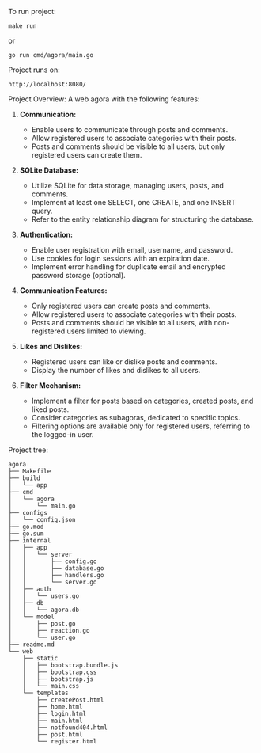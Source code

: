 
To run project:
```
make run
```
   or
```
go run cmd/agora/main.go

```

Project runs on:
```
http://localhost:8080/
```


Project Overview:
A web agora with the following features:

1. **Communication:**
   - Enable users to communicate through posts and comments.
   - Allow registered users to associate categories with their posts.
   - Posts and comments should be visible to all users, but only registered users can create them.

2. **SQLite Database:**
   - Utilize SQLite for data storage, managing users, posts, and comments.
   - Implement at least one SELECT, one CREATE, and one INSERT query.
   - Refer to the entity relationship diagram for structuring the database.

3. **Authentication:**
   - Enable user registration with email, username, and password.
   - Use cookies for login sessions with an expiration date.
   - Implement error handling for duplicate email and encrypted password storage (optional).

4. **Communication Features:**
   - Only registered users can create posts and comments.
   - Allow registered users to associate categories with their posts.
   - Posts and comments should be visible to all users, with non-registered users limited to viewing.

5. **Likes and Dislikes:**
   - Registered users can like or dislike posts and comments.
   - Display the number of likes and dislikes to all users.

6. **Filter Mechanism:**
   - Implement a filter for posts based on categories, created posts, and liked posts.
   - Consider categories as subagoras, dedicated to specific topics.
   - Filtering options are available only for registered users, referring to the logged-in user.


Project tree:

```
agora
├── Makefile
├── build
│   └── app
├── cmd
│   └── agora
│       └── main.go
├── configs
│   └── config.json
├── go.mod
├── go.sum
├── internal
│   ├── app
│   │   └── server
│   │       ├── config.go
│   │       ├── database.go
│   │       ├── handlers.go
│   │       └── server.go
│   ├── auth
│   │   └── users.go
│   ├── db
│   │   └── agora.db
│   └── model
│       ├── post.go
│       ├── reaction.go
│       └── user.go
├── readme.md
└── web
    ├── static
    │   ├── bootstrap.bundle.js
    │   ├── bootstrap.css
    │   ├── bootstrap.js
    │   └── main.css
    └── templates
        ├── createPost.html
        ├── home.html
        ├── login.html
        ├── main.html
        ├── notfound404.html
        ├── post.html
        └── register.html

```
